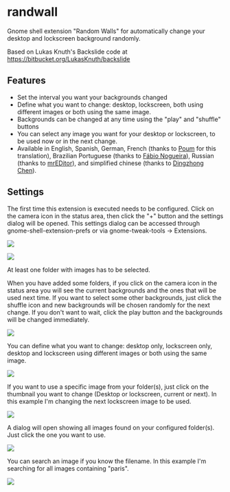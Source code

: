 randwall
========

Gnome shell extension "Random Walls" for automatically change your desktop and lockscreen background randomly.

Based on Lukas Knuth's Backslide code at https://bitbucket.org/LukasKnuth/backslide

Features
--------

* Set the interval you want your backgrounds changed
* Define what you want to change: desktop, lockscreen, both using different images or both using the same image.
* Backgrounds can be changed at any time using the "play" and "shuffle" buttons
* You can select any image you want for your desktop or lockscreen, to be used now or in the next change.
* Available in English, Spanish, German, French (thanks to [Poum](https://github.com/poum) for this translation), Brazilian Portuguese (thanks to [Fábio Nogueira](https://github.com/frnogueira)), Russian (thanks to [mrEDitor](https://github.com/mreditor)), and simplified chinese (thanks to [Dingzhong Chen](https://github.com/wsxy162)).

Settings
--------

The first time this extension is executed needs to be configured. Click on the camera icon in the status area, then click the "+" button and the settings dialog will be opened. This settings dialog can be accessed through gnome-shell-extension-prefs or via gnome-tweak-tools -> Extensions.

![](https://github.com/rodakorn/randwall/blob/master/_screenshots/1.png)

![](https://github.com/rodakorn/randwall/blob/master/_screenshots/2.png)

At least one folder with images has to be selected. 

When you have added some folders, if you click on the camera icon in the status area you will see the current backgrounds and the ones that will be used next time. If you want to select some other backgrounds, just click the shuffle icon and new backgrounds will be chosen randomly for the next change. If you don't want to wait, click the play button and the backgrounds will be changed immediately.

![](https://github.com/rodakorn/randwall/blob/master/_screenshots/3.png)

You can define what you want to change: desktop only, lockscreen only, desktop and lockscreen using different images or both using the same image.

![](https://github.com/rodakorn/randwall/blob/master/_screenshots/4.png)

If you want to use a specific image from your folder(s), just click on the thumbnail you want to change (Desktop or lockscreen, current or next). In this example I'm changing the next lockscreen image to be used.

![](https://github.com/rodakorn/randwall/blob/master/_screenshots/5.png)

A dialog will open showing all images found on your configured folder(s). Just click the one you want to use.

![](https://github.com/rodakorn/randwall/blob/master/_screenshots/6.png)

You can search an image if you know the filename. In this example I'm searching for all images containing "paris".

![](https://github.com/rodakorn/randwall/blob/master/_screenshots/7.png)

